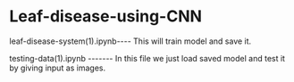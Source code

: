 # Leaf-disease-using-CNN

leaf-disease-system(1).ipynb---- This will train model and save it.

testing-data(1).ipynb ------- In this file we just load saved model and test it by giving input as images.

